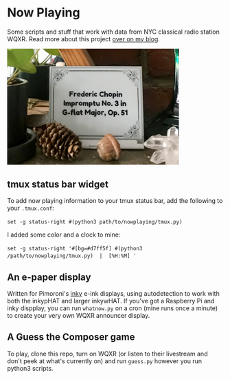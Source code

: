 # Now Playing
Some scripts and stuff that work with data from NYC classical radio station WQXR. Read more about this project [over on my blog](http://sarabee.github.io/2020/09/13/is-this-mahler/).

<img src="https://raw.githubusercontent.com/SaraBee/SaraBee.github.io/master/images/whatnow-closeup.jpg" width="400"/>

## tmux status bar widget
To add now playing information to your tmux status bar, add the following to your `.tmux.conf`:

`set -g status-right #(python3 path/to/nowplaying/tmux.py)`

I added some color and a clock to mine:

`set -g status-right '#[bg=#d7ff5f] #(python3 /path/to/nowplaying/tmux.py)  |  [%H:%M] '`

## An e-paper display
Written for Pimoroni's [inky](https://github.com/pimoroni/inky) e-ink displays, using autodetection to work with both the inkypHAT and larger inkywHAT. If you've got a Raspberry Pi and inky dispplay, you can run `whatnow.py` on a cron (mine runs once a minute) to create your very own WQXR announcer display.

## A Guess the Composer game
To play, clone this repo, turn on WQXR (or listen to their
livestream and don't peek at what's currently on) and run `guess.py` however
you run python3 scripts.
